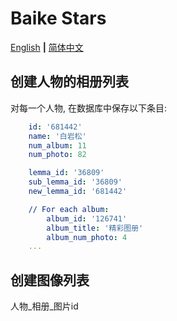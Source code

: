# Baike Stars

[English](README.md) **|** [简体中文](README_CN.md)

## 创建人物的相册列表

对每一个人物, 在数据库中保存以下条目:

```yml
    id: '681442'
    name: '白岩松'
    num_album: 11
    num_photo: 82

    lemma_id: '36809'
    sub_lemma_id: '36809'
    new_lemma_id: '681442'

    // For each album:
        album_id: '126741'
        album_title: '精彩图册'
        album_num_photo: 4
    ...
```

## 创建图像列表

人物_相册_图片id
